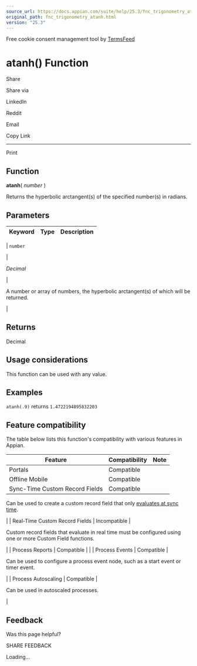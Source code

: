 ```yaml
---
source_url: https://docs.appian.com/suite/help/25.3/fnc_trigonometry_atanh.html
original_path: fnc_trigonometry_atanh.html
version: "25.3"
---
```


Free cookie consent management tool by [TermsFeed](https://www.termsfeed.com/)

# atanh() Function

Share

Share via

LinkedIn

Reddit

Email

Copy Link

* * *

Print

## Function

**atanh**( _number_ )

Returns the hyperbolic arctangent(s) of the specified number(s) in radians.

## Parameters

| Keyword | Type | Description |
| --- | --- | --- |
|
`number`

 |

_Decimal_

 |

A number or array of numbers, the hyperbolic arctangent(s) of which will be returned.

 |

## Returns

Decimal

## Usage considerations

This function can be used with any value.

## Examples

`atanh(.9)` returns `1.4722194895832203`

## Feature compatibility

The table below lists this function's compatibility with various features in Appian.

| Feature | Compatibility | Note |
| --- | --- | --- |
| Portals | Compatible |  |
| Offline Mobile | Compatible |  |
| Sync-Time Custom Record Fields | Compatible |
Can be used to create a custom record field that only [evaluates at sync time](custom-record-fields.html#prodlink-sync-time-evaluations).

 |
| Real-Time Custom Record Fields | Incompatible |

Custom record fields that evaluate in real time must be configured using one or more Custom Field functions.

 |
| Process Reports | Compatible |  |
| Process Events | Compatible |

Can be used to configure a process event node, such as a start event or timer event.

 |
| Process Autoscaling | Compatible |

Can be used in autoscaled processes.

 |

## Feedback

Was this page helpful?

SHARE FEEDBACK

Loading...